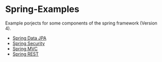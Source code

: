 Spring-Examples
===============

Example porjects for some components of the spring framework (Version 4).

- [Spring Data JPA](SpringJPA)
- [Spring Security](SpringSecurity)
- [Spring MVC](SpringMVC)
- [Spring REST](SpringREST)
